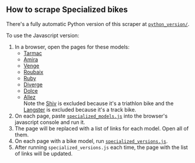 ## How to scrape Specialized bikes

There's a fully automatic Python version of this scraper at [`python_version/`](python_version).

To use the Javascript version:

1. In a browser, open the pages for these models:
    * [Tarmac](https://www.specialized.com/bikes/road/tarmac)
    * [Amira](https://www.specialized.com/bikes/road/amira)
    * [Venge](https://www.specialized.com/bikes/road/venge)
    * [Roubaix](https://www.specialized.com/bikes/road/roubaix)
    * [Ruby](https://www.specialized.com/bikes/road/ruby)
    * [Diverge](https://www.specialized.com/bikes/road/diverge)
    * [Dolce](https://www.specialized.com/bikes/road/dolce)
    * [Allez](https://www.specialized.com/bikes/road/allez)  
Note the  [Shiv](https://www.specialized.com/bikes/triathlon/shiv) is excluded because it's a triathlon bike and the
[Langster](https://www.specialized.com/bikes/road/langster) is excluded because it's a track bike.
1. On each page, paste [`specialized_models.js`](specialized_models.js) into the browser's javascript console and run it.
1. The page will be replaced with a list of links for each model. Open all of them.
1. On each page with a bike model, run [`specialized_versions.js`](specialized_versions.js).
1. After running `specialized_versions.js` each time, the page with the list of links will be updated.

